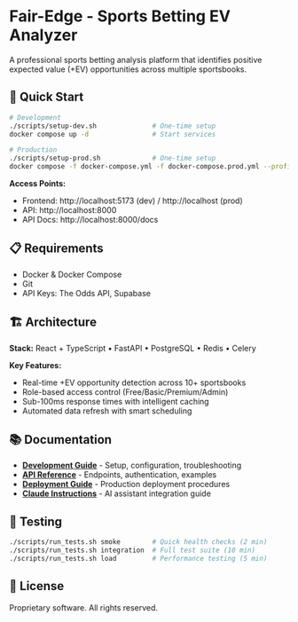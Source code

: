# Fair-Edge - Sports Betting EV Analyzer

A professional sports betting analysis platform that identifies positive expected value (+EV) opportunities across multiple sportsbooks.

## 🚀 Quick Start

```bash
# Development
./scripts/setup-dev.sh              # One-time setup
docker compose up -d                # Start services

# Production  
./scripts/setup-prod.sh             # One-time setup
docker compose -f docker-compose.yml -f docker-compose.prod.yml --profile production up -d
```

**Access Points:**
- Frontend: http://localhost:5173 (dev) / http://localhost (prod)
- API: http://localhost:8000
- API Docs: http://localhost:8000/docs

## 📋 Requirements

- Docker & Docker Compose
- Git
- API Keys: The Odds API, Supabase

## 🏗️ Architecture

**Stack:** React + TypeScript • FastAPI • PostgreSQL • Redis • Celery

**Key Features:**
- Real-time +EV opportunity detection across 10+ sportsbooks
- Role-based access control (Free/Basic/Premium/Admin)
- Sub-100ms response times with intelligent caching
- Automated data refresh with smart scheduling

## 📚 Documentation

- **[Development Guide](docs/DEVELOPMENT.md)** - Setup, configuration, troubleshooting
- **[API Reference](docs/API.md)** - Endpoints, authentication, examples
- **[Deployment Guide](docs/DEPLOYMENT.md)** - Production deployment procedures
- **[Claude Instructions](docs/CLAUDE.md)** - AI assistant integration guide

## 🧪 Testing

```bash
./scripts/run_tests.sh smoke        # Quick health checks (2 min)
./scripts/run_tests.sh integration  # Full test suite (10 min)
./scripts/run_tests.sh load         # Performance testing (5 min)
```

## 📄 License

Proprietary software. All rights reserved.
